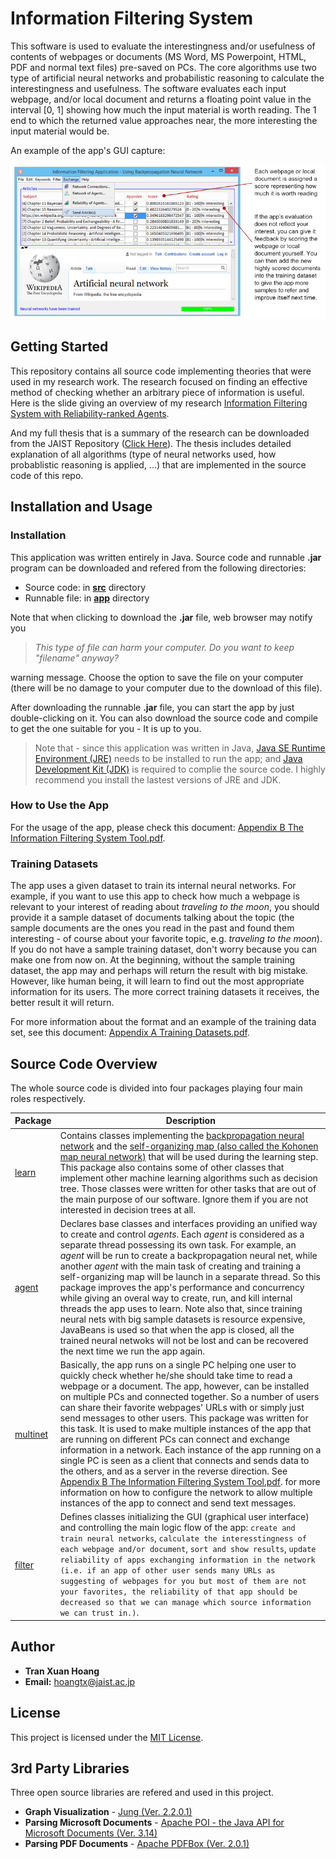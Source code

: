# Information Filtering System
This software is used to evaluate the interestingness and/or usefulness of contents of webpages or documents (MS Word, MS Powerpoint, HTML, PDF and normal text files) pre-saved on PCs. The core algorithms use two type of artificial neural networks and probabilistic reasoning to calculate the interestingness and usefulness. The software evaluates each input webpage, and/or local document and returns a floating point value in the interval [0, 1] showing how much the input material is worth reading. The 1 end to which the returned  value approaches near, the more interesting the input material would be.

An example of the app's GUI capture:
<p align="center">
<img src="doc/Example%20of%20App%20UI%20Capture.png" alt="Example of App GUI Capture" />
</p>

## Getting Started
This repository contains all source code implementing theories that were used in my research work. The research focused on finding an effective method of checking whether an arbitrary piece of information is useful. Here is the slide giving an overview of my research 
[Information Filtering System with Reliability-ranked Agents](https://drive.google.com/file/d/0B42twD7zF0cwUk9KOTlldVZnb3M/view?usp=sharing).

And my full thesis that is a summary of the research can be downloaded from the JAIST Repository ([Click Here](http://hdl.handle.net/10119/13737)).
The thesis includes detailed explanation of all algorithms (type of neural networks used, how probablistic reasoning is applied, ...) that are implemented in the source code of this repo.

## Installation and Usage
### Installation
This application was written entirely in Java. Source code and runnable **.jar** program can be downloaded and refered from the following directories:
- Source code:  in [**src**](https://github.com/TranXuanHoang/InformationFilteringSystem/tree/Normal/src) directory
- Runnable file: in [**app**](https://github.com/TranXuanHoang/InformationFilteringSystem/tree/Normal/app) directory

Note that when clicking to download the **.jar** file, web browser may notify you
> *This type of file can harm your computer. Do you want to keep "filename" anyway?*

warning message. Choose the option to save the file on your computer (there will be no damage to your computer due to the download of this file).

After downloading the runnable **.jar** file, you can start the app by just double-clicking on it. You can also download the source code and compile to get the one suitable for you - It is up to you.

> Note that - since this application was written in Java, [Java SE Runtime Environment (JRE)](http://www.oracle.com/technetwork/java/javase/downloads/jre8-downloads-2133155.html) needs to be installed to run the app; and [Java Development Kit (JDK)](http://www.oracle.com/technetwork/java/javase/downloads/jdk8-downloads-2133151.html) is required to complie the source code. I highly recommend you install the lastest versions of JRE and JDK.

### How to Use the App
For the usage of the app, please check this document:
[Appendix B  The Information Filtering System Tool.pdf](https://drive.google.com/file/d/0B42twD7zF0cwZHdUMG1HVjdqYTg/view?usp=sharing).

### Training Datasets
The app uses a given dataset to train its internal neural networks. For example, if you want to use this app to check how much a webpage is relevant to your interest of reading about *traveling to the moon*, you should provide it a sample dataset of documents talking about the topic (the sample documents are the ones you read in the past and found them interesting - of course about your favorite topic, e.g. *traveling to the moon*). If you do not have a sample training dataset, don't worry because you can make one from now on. At the beginning, without the sample training dataset, the app may and perhaps will return the result with big mistake. However, like human being, it will learn to find out the most appropriate information for its users. The more correct training datasets it receives, the better result it will return.

For more information about the format and an example of the training data set, see this document:
[Appendix A Training Datasets.pdf](https://drive.google.com/file/d/0B42twD7zF0cwUE1RYVNuQ3hWZ1U/view?usp=sharing).

## Source Code Overview
The whole source code is divided into four packages playing four main roles respectively.

**Package** | **Description**
----------- | ---------------
[learn](src/learn) | Contains classes implementing the [backpropagation neural network](https://en.wikipedia.org/wiki/Backpropagation) and the [self-organizing map (also called the Kohonen map neural network)](https://en.wikipedia.org/wiki/Self-organizing_map) that will be used during the learning step. This package also contains some of other classes that implement other machine learning algorithms such as decision tree. Those classes were written for other tasks that are out of the main purpose of our software. Ignore them if you are not interested in decision trees at all.
[agent](src/agent) | Declares base classes and interfaces providing an unified way to create and control _agents_. Each _agent_ is considered as a separate thread possessing its own task. For example, an _agent_ will be run to create a backpropagation neural net, while another _agent_ with the main task of creating and training a self-organizing map will be launch in a separate thread. So this package improves the app's performance and concurrency while giving an overal way to create, run, and kill internal threads the app uses to learn. Note also that, since training neural nets with big sample datasets is resource expensive, JavaBeans is used so that when the app is closed, all the trained neural netwoks will not be lost and can be recovered the next time we run the app again.
[multinet](src/multinet) | Basically, the app runs on a single PC helping one user to quickly check whether he/she should take time to read a webpage or a document. The app, however, can be installed on multiple PCs and connected together. So a number of users can share their favorite webpages' URLs with or simply just send messages to other users. This package was written for this task. It is used to make multiple instances of the app that are running on different PCs can connect and exchange information in a network. Each instance of the app running on a single PC is seen as a client that connects and sends data to the others, and as a server in the reverse direction. See [Appendix B  The Information Filtering System Tool.pdf](https://drive.google.com/file/d/0B42twD7zF0cwZHdUMG1HVjdqYTg/view?usp=sharing). for more information on how to configure the network to allow multiple instances of the app to connect and send text messages.
[filter](src/filter) | Defines classes initializing the GUI (graphical user interface) and controlling the main logic flow of  the app: `create and train neural networks`, `calculate the interesstingness of each webpage and/or document`, `sort and show results`, `update reliability of apps exchanging information in the network (i.e. if an app of other user sends many URLs as suggesting of webpages for you but most of them are not your favorites, the reliability of that app should be decreased so that we can manage which source information we can trust in.)`.


## Author
* **Tran Xuan Hoang**
* **Email:** hoangtx@jaist.ac.jp

## License
This project is licensed under the [MIT License](LICENSE).

## 3rd Party Libraries
Three open source libraries are refered and used in this project.
* **Graph Visualization** - [Jung (Ver. 2.2.0.1)](http://jung.sourceforge.net/)
* **Parsing Microsoft Documents** - [Apache POI - the Java API for Microsoft Documents (Ver. 3.14)](https://poi.apache.org/)
* **Parsing PDF Documents** - [Apache PDFBox (Ver. 2.0.1)](https://pdfbox.apache.org/)
